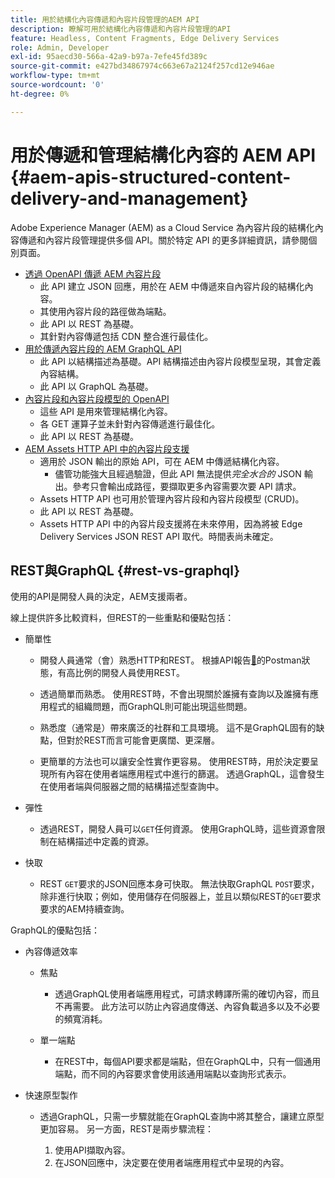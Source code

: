 ```yaml
---
title: 用於結構化內容傳遞和內容片段管理的AEM API
description: 瞭解可用於結構化內容傳遞和內容片段管理的API
feature: Headless, Content Fragments, Edge Delivery Services
role: Admin, Developer
exl-id: 95aecd30-566a-42a9-b97a-7efe45fd389c
source-git-commit: e427bd34867974c663e67a2124f257cd12e946ae
workflow-type: tm+mt
source-wordcount: '0'
ht-degree: 0%

---
```


# 用於傳遞和管理結構化內容的 AEM API {#aem-apis-structured-content-delivery-and-management}

Adobe Experience Manager (AEM) as a Cloud Service 為內容片段的結構化內容傳遞和內容片段管理提供多個 API。關於特定 API 的更多詳細資訊，請參閱個別頁面。

* [透過 OpenAPI 傳遞 AEM 內容片段](/help/headless/aem-content-fragment-delivery-with-openapi.md)
   * 此 API 建立 JSON 回應，用於在 AEM 中傳遞來自內容片段的結構化內容。
   * 其使用內容片段的路徑做為端點。
   * 此 API 以 REST 為基礎。
   * 其針對內容傳遞包括 CDN 整合進行最佳化。
* [用於傳遞內容片段的 AEM GraphQL API](/help/headless/graphql-api/content-fragments.md)
   * 此 API 以結構描述為基礎。API 結構描述由內容片段模型呈現，其會定義內容結構。
   * 此 API 以 GraphQL 為基礎。
* [內容片段和內容片段模型的 OpenAPI](/help/headless/content-fragment-openapis.md)
   * 這些 API 是用來管理結構化內容。
   * 各 GET 運算子並未針對內容傳遞進行最佳化。
   * 此 API 以 REST 為基礎。
* [AEM Assets HTTP API 中的內容片段支援](/help/assets/content-fragments/assets-api-content-fragments.md)
   * 適用於 JSON 輸出的原始 API，可在 AEM 中傳遞結構化內容。
      * 儘管功能強大且經過驗證，但此 API 無法提供&#x200B;*完全水合的* JSON 輸出。參考只會輸出成路徑，要擷取更多內容需要次要 API 請求。
   * Assets HTTP API 也可用於管理內容片段和內容片段模型 (CRUD)。
   * 此 API 以 REST 為基礎。
   * Assets HTTP API 中的內容片段支援將在未來停用，因為將被 Edge Delivery Services JSON REST API 取代。時間表尚未確定。

## REST與GraphQL {#rest-vs-graphql}

使用的API是開發人員的決定，AEM支援兩者。

線上提供許多比較資料，但REST的一些重點和優點包括：

* 簡單性

   * 開發人員通常（會）熟悉HTTP和REST。 根據API報告[&#128279;](https://www.postman.com/state-of-api/)的Postman狀態，有高比例的開發人員使用REST。

   * 透過簡單而熟悉。 使用REST時，不會出現關於誰擁有查詢以及誰擁有應用程式的組織問題，而GraphQL則可能出現這些問題。

   * 熟悉度（通常是）帶來廣泛的社群和工具環境。 這不是GraphQL固有的缺點，但對於REST而言可能會更廣闊、更深層。

   * 更簡單的方法也可以讓安全性實作更容易。 使用REST時，用於決定要呈現所有內容在使用者端應用程式中進行的篩選。 透過GraphQL，這會發生在使用者端與伺服器之間的結構描述型查詢中。

* 彈性

   * 透過REST，開發人員可以`GET`任何資源。 使用GraphQL時，這些資源會限制在結構描述中定義的資源。

* 快取

   * REST `GET`要求的JSON回應本身可快取。 無法快取GraphQL `POST`要求，除非進行快取；例如，使用儲存在伺服器上，並且以類似REST的`GET`要求要求的AEM持續查詢。

GraphQL的優點包括：

* 內容傳遞效率

   * 焦點

      * 透過GraphQL使用者端應用程式，可請求轉譯所需的確切內容，而且不再需要。 此方法可以防止內容過度傳送、內容負載過多以及不必要的頻寬消耗。

   * 單一端點

      * 在REST中，每個API要求都是端點，但在GraphQL中，只有一個通用端點，而不同的內容要求會使用該通用端點以查詢形式表示。

* 快速原型製作

   * 透過GraphQL，只需一步驟就能在GraphQL查詢中將其整合，讓建立原型更加容易。 另一方面，REST是兩步驟流程：

      1. 使用API擷取內容。
      2. 在JSON回應中，決定要在使用者端應用程式中呈現的內容。
